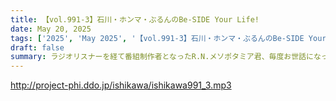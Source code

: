 ```yaml
---
title: 【vol.991-3】石川・ホンマ・ぶるんのBe-SIDE Your Life!
date: May 20, 2025
tags: ['2025', 'May 2025', '【vol.991-3】石川・ホンマ・ぶるんのBe-SIDE Your Lif']
draft: false
summary: ラジオリスナーを経て番組制作者となったR.N.メソポタミア君、毎度お世話になっております。ご指摘、ごもっともですw　石川代表も笑うしか有りませんねwwさて、「いきなりスカイプ」を継承する、新コーナーは「Teams」を用いる方向です。応募要項は、本編にて。奮ってご参加下さい！
---
```


http://project-phi.ddo.jp/ishikawa/ishikawa991_3.mp3